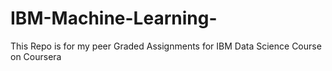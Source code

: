 # IBM-Machine-Learning-
This Repo is for my peer Graded Assignments for IBM Data Science Course on Coursera 
